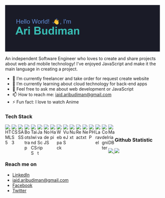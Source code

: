 <img align="center" src="header.png" />

An independent Software Engineer who loves to create and share projects about web and mobile technology! I've enjoyed JavaScript and make it the main language in creating a project.

- 🔭 I’m currently freelancer and take order for request create website 
- 🌱 I’m currently learning about cloud technology for back-end apps
- 💬 Feel free to ask me about web development or JavaScript
- 📫 How to reach me: iaid.aribudiman@gmail.com
- ⚡ Fun fact: I love to watch Anime

### Tech Stack
<a href="https://github.com/rhyman18">
  <img align="left" alt="HTML 5" title="HTML" width="21px" src="https://cdn-icons-png.flaticon.com/512/732/732212.png" />
  <img align="left" alt="CSS 3" title="CSS" width="21px" src="https://cdn-icons-png.flaticon.com/512/732/732190.png" />
  <img align="left" alt="SASS" title="SASS (CSS Framework)" width="21px" src="https://cdn-icons-png.flaticon.com/512/919/919831.png" />
  <img align="left" alt="Bootstrap" title="Bootstrap (CSS Framework)" width="21px" src="https://cdn-icons-png.flaticon.com/512/5968/5968672.png" />
  <img align="left" alt="Tailwind CSS" title="Tailwind (CSS Framework)" width="21px" src="https://webtechsurvey.com/s/technologyimages/tailwindcss.svg" />
  <img align="left" alt="JavaScript" title="JavaScript" width="21px" src="https://upload.wikimedia.org/wikipedia/commons/9/99/Unofficial_JavaScript_logo_2.svg" />
  <img align="left" alt="NodeJS" title="NodeJS" width="21px" src="https://seeklogo.com/images/N/nodejs-logo-FBE122E377-seeklogo.com.png" />
  <img align="left" alt="Hapi" title="Hapi (NodeJS HTTP Framework)" width="21px" src="https://avatars.githubusercontent.com/u/3774533" />
  <img align="left" alt="Webpack" title="Webpack" width="21px" src="https://raw.githubusercontent.com/webpack/media/master/logo/icon.png" />
  <img align="left" alt="VueJS" title="VueJS 3" width="21px" src="https://docs.vuejs.id/images/logo.png" />
  <img align="left" alt="Nuxt" title="Nuxt (Vue SSR Framework)" width="21px" src="https://nuxt.com/assets/design-kit/logo/icon-green.svg" />
  <img align="left" alt="React" title="React" width="21px" src="https://cdn.worldvectorlogo.com/logos/react-2.svg" />
  <img align="left" alt="Next" title="Next (React SSR Framework)" width="21px" src="https://iconape.com/wp-content/files/gm/82643/svg/next-js.svg" />
  <img align="left" alt="PHP" title="PHP" width="21px" src="https://cdn-icons-png.flaticon.com/512/919/919830.png" />
  <img align="left" alt="Laravel" title="Laravel (PHP Framework)" width="21px" src="https://laravel.com/img/logomark.min.svg" />
  <img align="left" alt="CodeIgniter" title="CodeIgniter (PHP Framework)" width="21px" src="https://www.martincap.io/images/icons/devicon/codeigniter/codeigniter-plain.svg" />
  <img align="left" alt="MariaDB" title="MariaDB (Database)" width="21px" src="https://mariadb.com/wp-content/uploads/2019/11/mariadb-logo-vert_white-transparent-300x245.png" />
</a>
<br>
  
### Github Statistic
<div align="left">
  <a href="https://github.com/rhyman18">
    <img height="180em" src="https://github-readme-stats.vercel.app/api?username=rhyman18&count_private=true&show_icons=true&theme=tokyonight" />
    <img height="180em" src="https://github-readme-stats.vercel.app/api/top-langs/?username=rhyman18&layout=compact&theme=tokyonight" />
  </a>
</div>

### Reach me on
- <a href="https://linkedin.com/in/rhyman18/">LinkedIn</a>
- iaid.aribudiman@gmail.com
- <a href="https://facebook.com/rhyman18">Facebook</a>
- <a href="https://twitter.com/rhyman18">Twitter</a>
